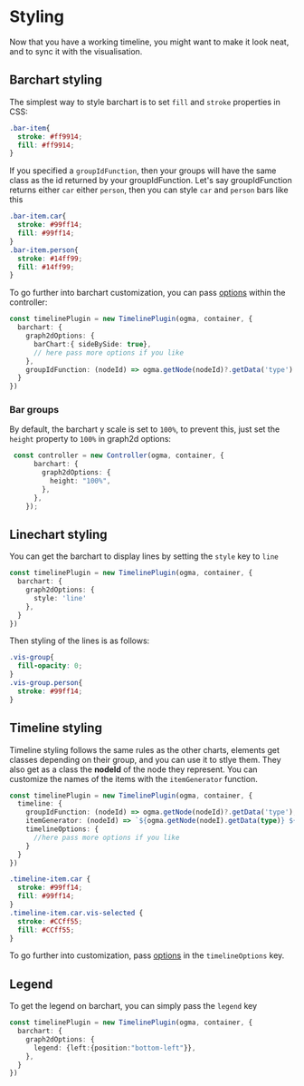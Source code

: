 # Styling

Now that you have a working timeline, you might want to make it look neat, and to sync it with the visualisation.

## Barchart styling

The simplest way to style barchart is to set `fill` and `stroke` properties in CSS: 

```css
.bar-item{
  stroke: #ff9914;
  fill: #ff9914;
}
```

If you specified a `groupIdFunction`, then your groups will have the same class as the id returned by your groupIdFunction.
Let's say groupIdFunction returns either `car` either `person`, then you can style `car` and `person` bars like this

```css
.bar-item.car{
  stroke: #99ff14;
  fill: #99ff14;
}
.bar-item.person{
  stroke: #14ff99;
  fill: #14ff99;
}
```

To go further into barchart customization, you can pass [options](https://visjs.github.io/vis-timeline/docs/graph2d/#Configuration_Options) within the controller: 

```ts
const timelinePlugin = new TimelinePlugin(ogma, container, {
  barchart: {
    graph2dOptions: {
      barChart:{ sideBySide: true},
      // here pass more options if you like
    },
    groupIdFunction: (nodeId) => ogma.getNode(nodeId)?.getData('type')
  }
})
```

### Bar groups

By default, the barchart y scale is set to `100%`, to prevent this, just set the `height` property to `100%` in graph2d options: 

```ts
 const controller = new Controller(ogma, container, {
      barchart: {
        graph2dOptions: {
          height: "100%",
        },
      },
    });
```


## Linechart styling

You can get the barchart to display lines by setting the `style` key to `line`

```ts
const timelinePlugin = new TimelinePlugin(ogma, container, {
  barchart: {
    graph2dOptions: {
      style: 'line'
    },
  }
})
```

Then styling of the lines is as follows: 
```css
.vis-group{
  fill-opacity: 0;
}
.vis-group.person{
  stroke: #99ff14;
}
```
## Timeline styling

Timeline styling follows the same rules as the other charts, elements get classes depending on their group, and you can use it to stlye them. They also get as a class the **nodeId** of the node they represent.
You can customize the names of the items with the `itemGenerator` function.

```ts
const timelinePlugin = new TimelinePlugin(ogma, container, {
  timeline: {
    groupIdFunction: (nodeId) => ogma.getNode(nodeId)?.getData('type'),
    itemGenerator: (nodeId) => `${ogma.getNode(nodeI).getData(type)} ${nodeId}`,
    timelineOptions: {
      //here pass more options if you like
    }
  }
})
```
```css
.timeline-item.car {
  stroke: #99ff14;
  fill: #99ff14;
}
.timeline-item.car.vis-selected {
  stroke: #CCff55;
  fill: #CCff55;
}
```

To go further into customization, pass [options](https://visjs.github.io/vis-timeline/docs/timeline/#Configuration_Options) in the `timelineOptions` key.

## Legend

To get the legend on barchart, you can simply pass the `legend` key
```ts
const timelinePlugin = new TimelinePlugin(ogma, container, {
  barchart: {
    graph2dOptions: {
      legend: {left:{position:"bottom-left"}},
    },
  }
})
```


